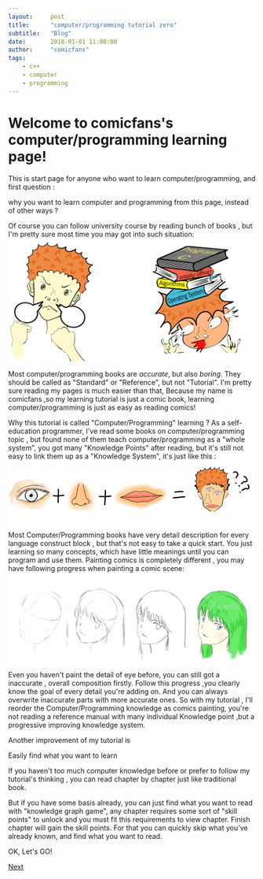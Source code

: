 ```yaml
---
layout:     post
title:      "computer/programming tutorial zero"
subtitle:   "Blog"
date:       2018-01-01 11:00:00
author:     "comicfans"
tags:
    - c++
    - computer
    - programming
---
```


# Welcome to comicfans's computer/programming learning page!

This is start page for anyone who want to learn computer/programming, and first question : 

  why you want to learn computer and programming from this page, instead of other ways ? 
  
Of course you can follow university course by reading bunch of books , but I'm pretty sure most time you may got into such situation:
![before and after you decide to learn programming](/images/2018-01-01-computer-tutorial-index.markdown/before_and_after_decide_to_learn_programming.png)

Most computer/programming books are *accurate*, but also *boring*. They should be called as "Standard" or "Reference", but not "Tutorial". I'm pretty sure reading my pages is much easier than that, Because my name is comicfans ,so my learning tutorial is just a comic book, learning computer/programming is just as easy as reading comics!


Why this tutorial is called "Computer/Programming" learning ? As a self-education programmer, I've read some books on computer/programming topic , but found none of them teach computer/programming as a "whole system", you got many "Knowledge Points" after reading, but it's still not easy to link them up as a "Knowledge System", it's just like this :

![combine detail painting skills together](/images/2018-01-01-computer-tutorial-index.markdown/combine_eye_nose_mouse.jpg)

Most Computer/Programming books have very detail description for every language construct block , but that's not easy to take a quick start. You just learning so many concepts, which have little meanings until you can program and use them. Painting comics is completely different , you may have following progress when painting a comic scene:

![painting progress](/images/2018-01-01-computer-tutorial-index.markdown/painting_process.jpg)

Even you haven't paint the detail of eye before, you can still got a inaccurate , overall composition firstly. Follow this progress ,you clearly know the goal of every detail you're adding on. And you can always overwrite inaccurate parts with more accurate ones. So with my tutorial , I'll reorder the Computer/Programming knowledge as comics painting, you're not reading a reference manual with many individual Knowledge point ,but a progressive improving knowledge system.


Another improvement of my tutorial is 

Easily find what you want to learn

If you haven't too much computer knowledge before or prefer to follow my tutorial's thinking , you can read chapter by chapter just like traditional book. 


But if you have some basis already, you can just find what you want to read with "knowledge graph game", any chapter requires some sort of "skill points" to unlock and you must fit this requirements to view chapter. Finish chapter will gain the skill points. For that you can quickly skip what you've already known, and find what you want to read.

OK, Let's GO!



[Next](program-introduction.markdown)
